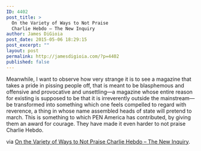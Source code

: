 ```yaml
---
ID: 4402
post_title: >
  On the Variety of Ways to Not Praise
  Charlie Hebdo – The New Inquiry
author: James DiGioia
post_date: 2015-05-06 18:29:15
post_excerpt: ""
layout: post
permalink: http://jamesdigioia.com/?p=4402
published: false
---
```

Meanwhile, I want to observe how very strange it is to see a magazine that takes a pride in pissing people off, that is meant to be blasphemous and offensive and provocative and unsettling—a magazine whose entire reason for existing is supposed to be that it is irreverently outside the mainstream—be transformed into something which one feels compelled to regard with reverence, a thing in whose name assembled heads of state will pretend to march. This is something to which PEN America has contributed, by giving them an award for courage. They have made it even harder to not praise Charlie Hebdo.

via [On the Variety of Ways to Not Praise Charlie Hebdo – The New Inquiry][1].

 [1]: http://thenewinquiry.com/blogs/zunguzungu/on-the-variety-of-ways-to-not-praise-charlie-hebdo/